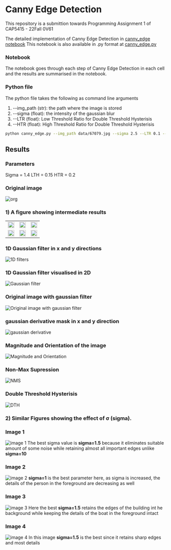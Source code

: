 # Canny Edge Detection

This repository is a submittion towards Programming Assignment 1 of CAP5415 - 22Fall 0V61

The detailed implementation of Canny Edge Detection in [canny_edge notebook](canny_edge.ipynb)
This notebook is also available in .py format at [canny_edge.py](canny_edge.py)

### Notebook 
The notebook goes through each step of Canny Edge Detection in each cell and the results are summarised in the notebook. 

### Python file
The python file takes the following as command line arguments

1) --img_path (str): the path where the image is stored
2) --sigma (float): the intensity of the gaussian blur
3) --LTR (float): Low Threshold Ratio for Double Threshold Hysterisis
4) --HTR (float): High Threshold Ratio for Double Threshold Hysterisis

```bash
python canny_edge.py --img_path data/67079.jpg --sigma 2.5 --LTR 0.1 --HTR 0.2
```
## Results
### Parameters
Sigma = 1.4
LTH = 0.15
HTR = 0.2
### Original image 

![org](results/original_img.jpg)
### 1) A figure showing intermediate results
<table>
 <tr>
  <td align="center"><img src="results/gauss_x.jpg" width="100%" height="auto" /></td>
  <td align="center"><img src="results/gauss_y.jpg" width="100%" height="auto" /></td>
  <td align="center"><img src="results/X_deriv.jpg" width="100%" height="auto" /></td>
 </tr>
 <tr>
  <td align="center"><img src="results/Y_deriv.jpg" width="100%" height="auto" /></td>
  <td align="center"><img src="results/I_mag.jpg" width="100%" height="auto" /></td>
  <td align="center"><img src="results/NMS.jpg" width="100%" height="auto" /></td>
 </tr>
</table>

### 1D Gaussian filter in x and y directions
![1D filters](results/1DXYgaussmasks.jpg)
### 1D Gaussian filter visualised in 2D
![Gaussian filter](results/gaussian_filter.jpg)
### Original image with gaussian filter
![Original image with gaussian filter](results/image_with_gausssian_blur.jpg)
### gaussian derivative mask in x and y direction
![gaussian derivative ](results/derivatives_in_xy_direction.jpg)
### Magnitude and Orientation of the image
![Magnitude and Orientation](results/mag_and_orient.jpg)

### Non-Max Supression
![NMS](results/NMS.jpg)
### Double Threshold Hysterisis
![DTH](results/DTH.jpg)

### 2) Similar Figures showing the effect of σ (sigma).
### Image 1
![image 1](results/image_1.jpg)
The best sigma value is **sigma=1.5** because it eliminates suitable amount of some noise while retaining almost all important edges unlike **sigma=10**
### Image 2
![image 2](results/image_2.jpg)
**sigma=1** is the best parameter here, as sigma is increased, the details of the person in the foreground are decreasing as well
### Image 3
![image 3](results/image_3.jpg)
Here the best **sigma=1.5** retains the edges of the building int he background while keeping the details of the boat in the foreground intact
### Image 4
![image 4](results/image_4.jpg)
In this image **sigma=1.5** is the best since it retains sharp edges and most details